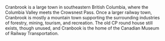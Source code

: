 Cranbrook is a large town in southeastern British Columbia, where the Columbia Valley meets the Crowsnest Pass. Once a larger railway town, Cranbrook is mostly a mountain town supporting the surrounding industries of forestry, mining, tourism, and recreation. The old CP round house still exists, though unused, and Cranbook is the home of the Canadian Museum of Railway Transportation. 
